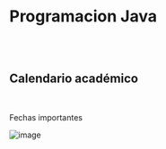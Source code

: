 # Programacion Java

<br>
<br>

## Calendario académico 

<br>

Fechas importantes 

![image](https://github.com/crodrigr/programacion-java-2023-02/assets/31961588/211922d7-21a0-4c5d-a565-3374813854a9)



